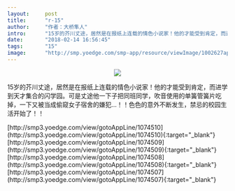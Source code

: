 ```yaml
---
layout:     post
title:      "r-15"
author:     "作者：大桥隼人"
intro:      "15岁的芥川丈途，居然是在报纸上连载的情色小说家！他的才能受到肯定，而进学到天才集合的闪学园。可是丈途他一下子把同班同学，吹音使用的单簧管簧片吃掉，一下又被当成偷窥女子宿舍的嫌犯…！！色色的意外不断发生，禁忌的校园生活开始了！！"
date:       "2018-02-14 16:56:45"
tags:       "15"
image:      "http://smp.yoedge.com/smp-app/resource/viewImage/1002627appline.png"
---
```

<div style="text-align: center">
<p><img src="http://smp.yoedge.com/smp-app/resource/viewImage/1002627appline.png"/></p>
</div>
<p class="post-meta">
<span>15岁的芥川丈途，居然是在报纸上连载的情色小说家！他的才能受到肯定，而进学到天才集合的闪学园。可是丈途他一下子把同班同学，吹音使用的单簧管簧片吃掉，一下又被当成偷窥女子宿舍的嫌犯…！！色色的意外不断发生，禁忌的校园生活开始了！！</span>
</p>
[http://smp3.yoedge.com/view/gotoAppLine/1074510](http://smp3.yoedge.com/view/gotoAppLine/1074510){:target="_blank"}
[http://smp3.yoedge.com/view/gotoAppLine/1074509](http://smp3.yoedge.com/view/gotoAppLine/1074509){:target="_blank"}
[http://smp3.yoedge.com/view/gotoAppLine/1074508](http://smp3.yoedge.com/view/gotoAppLine/1074508){:target="_blank"}
[http://smp3.yoedge.com/view/gotoAppLine/1074507](http://smp3.yoedge.com/view/gotoAppLine/1074507){:target="_blank"}


